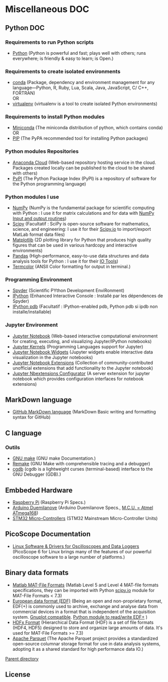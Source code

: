 # Miscellaneous DOC

##  Python DOC

### Requirements to run Python scripts

* [Python](https://python.org) (Python is powerful and fast; plays well with others; runs everywhere; is friendly & easy to learn; is Open.)

### Requirements to create isolated environments

* [conda](https://conda.io) (Package, dependency and environment management for any language—Python, R, Ruby, Lua, Scala, Java, JavaScript, C/ C++, FORTRAN)  
OR  
* [virtualenv](https://virtualenv.pypa.io) (virtualenv is a tool to create isolated Python environments)

### Requirements to install Python modules

* [Miniconda](https://conda.io/miniconda.html) (The miniconda distribution of python, which contains conda)  
OR  
* [PIP](https://pip.pypa.io) (The PyPA recommended tool for installing Python packages)

### Python modules Repositories

* [Anaconda Cloud](https://anaconda.org/search) (Web-based repository hosting service in the cloud. Packages created locally can be published to the cloud to be shared with others)
* [PyPI](https://pypi.org) (The Python Package Index (PyPI) is a repository of software for the Python programming language)

### Python modules I use

* [NumPy](http://numpy.org) (NumPy is the fundamental package for scientific computing with Python : I use it for matrix calculations and for data with [NumPy Input and output routines](https://docs.scipy.org/doc/numpy/reference/routines.io.html))
* [Scipy](http://scipy.org/about.html) (Facultatif : SciPy is open-source software for mathematics, science, and engineering: I use it for their [Scipy.io](https://docs.scipy.org/doc/scipy/reference/io.html) to import/export MatLab format data files)
* [Matplotlib](https://matplotlib.org) (2D plotting library for Python that produces high quality figures that can be used in various hardcopy and interactive environments)
* [Pandas](http://pandas.pydata.org) (High-performance, easy-to-use data structures and data analysis tools for Python : I use it for their [IO Tools](http://pandas.pydata.org/pandas-docs/stable/io.html))
* [Termcolor](https://pypi.python.org/pypi/termcolor) (ANSII Color formatting for output in terminal.)

### Programming Environment

* [Spyder](https://pypi.python.org/pypi/spyder) (Scientific PYthon Development EnviRonment)
* [IPython](https://ipython.org) (Enhanced Interactive Console : Installé par les dépendences de Spyder)
* [IPython pdb](https://pypi.python.org/pypi/ipdb) (Facultatif : IPython-enabled pdb, Python pdb si ipdb non installe/installable)

### Jupyter Environment

* [Jupyter Notebook](https://jupyter.org) (Web-based interactive computational environment for creating, executing, and visualizing Jupyter/IPython notebooks)
* [Jupyter Kernels](https://github.com/jupyter/jupyter/wiki/Jupyter-kernels) (Programming Languages support for Jupyter)
* [Jupyter Notebook Widgets](http://jupyter.org/widgets) (Jupyter widgets enable interactive data visualization in the Jupyter notebooks)
* [Jupyter Notebook Extensions](http://jupyter-contrib-nbextensions.readthedocs.io/en/latest/) (Collection of community-contributed unofficial extensions that add functionality to the Jupyter notebook)
* [Jupyter Nbextensions Configurator](https://github.com/Jupyter-contrib/jupyter_nbextensions_configurator) (A server extension for jupyter notebook which provides configuration interfaces for notebook extensions)

<!--
* [Dask DataFrame](http://dask.pydata.org/en/latest/dataframe-overview.html) (Parallel computing with task scheduling: Dynamic task scheduling + “Big Data” collections: A Dask DataFrame is a large parallel dataframe composed of many smaller Pandas dataframes, split along the index.)
* [pyarrow](https://arrow.apache.org/docs/python/parquet.html) (The Apache Parquet project provides a standardized open-source columnar storage format for use in data analysis systems, adopting it as a shared standard for high performance data IO.)
* [Paratext](https://github.com/wiseio/paratext) (Facultif pour l'instant: library to read text files in parallel on multi-core machines)
* [PyPy](https://pypy.org/) (**Speed:** thanks to its Just-in-Time compiler, Python programs often run [faster](http://speed.pypy.org/) on PyPy.)

* [Bash](https://gnu.org/software/bash/)
* [Homebrew](https://brew.sh)
* [Linuxbrew](http://linuxbrew.sh)
-->

## MarkDown language

* [GitHub MarkDown language](https://help.github.com/articles/basic-writing-and-formatting-syntax/) (MarkDown Basic writing and formatting syntax for GitHub)

## C language

### Outils

* [GNU make](https://www.gnu.org/software/make/manual/html_node/) (GNU make Documentation.)
* [Remake](https://github.com/rocky/remake/wiki) (GNU Make with comprehensible tracing and a debugger)
* [cgdb](https://cgdb.github.io/) (cgdb is a lightweight curses (terminal-based) interface to the GNU Debugger (GDB).)

## Embbeded Hardware

* [Raspberry Pi](https://en.wikipedia.org/wiki/Raspberry_Pi#Specifications) (Raspberry Pi Specs.)
* [Arduino Duemilanove](https://www.arduino.cc/en/Main/ArduinoBoardDuemilanove) (Arduino Duemilanove Specs., [M.C.U. = Atmel ATmega168](http://www.microchip.com/wwwproducts/en/ATmega168))
* [STM32 Micro-Controllers](http://www.st.com/en/microcontrollers/stm32-mainstream-mcus.html?querycriteria=productId=SC2155) (STM32 Mainstream Micro-Controller Units)

## PicoScope Documentation

* [Linux Software & Drivers for Oscilloscopes and Data Loggers](https://www.picotech.com/linux) (PicoScope 6 for Linux brings many of the features of our powerful oscilloscope software to a large number of platforms.)

## Binary data formats

* [Matlab MAT-File Formats](https://www.mathworks.com/help/pdf_doc/matlab/matfile_format.pdf) (Matlab Level 5 and Level 4 MAT-file formats specifications, they can be imported with Python [scipy.io](https://docs.scipy.org/doc/scipy/reference/io.html) module for MAT-File Formats < 7.3)
* [European data format (EDF)](http://www.edfplus.info/specs/) (Being an open and non-proprietary format, EDF(+) is commonly used to archive, exchange and analyse data from commercial devices in a format that is independent of the acquisition system. [Gnuplot compatible](http://gnuplot.sourceforge.net/docs_5.0/gnuplot.pdf#section*.136). [Python module to read/write EDF+](https://pypi.python.org/pypi/pyEDFlib) )
* [HDFx Format](https://en.wikipedia.org/wiki/Hierarchical_Data_Format) (Hierarchical Data Format (HDF) is a set of file formats (HDF4, HDF5) designed to store and organize large amounts of data. It's used for MAT-File Formats >= 7.3)
* [Apache Parquet](https://en.wikipedia.org/wiki/Apache_Parquet) (The Apache Parquet project provides a standardized open-source columnar storage format for use in data analysis systems, adopting it as a shared standard for high performance data IO.)

[Parent directory](..)

## License

